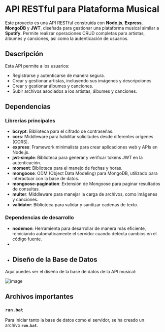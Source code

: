 # API RESTful para Plataforma Musical

Este proyecto es una API RESTful construida con **Node.js**, **Express**, **MongoDB** y **JWT**, diseñada para gestionar una plataforma musical similar a **Spotify**. Permite realizar operaciones CRUD completas para artistas, álbumes y canciones, así como la autenticación de usuarios.

## Descripción

Esta API permite a los usuarios:

- Registrarse y autenticarse de manera segura.
- Crear y gestionar artistas, incluyendo sus imágenes y descripciones.
- Crear y gestionar álbumes y canciones.
- Subir archivos asociados a los artistas, álbumes y canciones.

## Dependencias

### Librerías principales

- **bcrypt**: Biblioteca para el cifrado de contraseñas.
- **cors**: Middleware para habilitar solicitudes desde diferentes orígenes (CORS).
- **express**: Framework minimalista para crear aplicaciones web y APIs en Node.js.
- **jwt-simple**: Biblioteca para generar y verificar tokens JWT en la autenticación.
- **moment**: Biblioteca para el manejo de fechas y horas.
- **mongoose**: ODM (Object Data Modeling) para MongoDB, utilizado para interactuar con la base de datos.
- **mongoose-pagination**: Extensión de Mongoose para paginar resultados de consultas.
- **multer**: Middleware para manejar la carga de archivos, como imágenes y canciones.
- **validator**: Biblioteca para validar y sanitizar cadenas de texto.

### Dependencias de desarrollo

- **nodemon**: Herramienta para desarrollar de manera más eficiente, reiniciando automáticamente el servidor cuando detecta cambios en el código fuente.
- 
- ## Diseño de la Base de Datos

Aquí puedes ver el diseño de la base de datos de la API musical:

![image](https://github.com/user-attachments/assets/b1746b56-fb50-4a5e-8061-e1f583aa3c23)


## Archivos importantes

### `run.bat`

Para iniciar tanto la base de datos como el servidor, se ha creado un archivo **`run.bat`**. 
